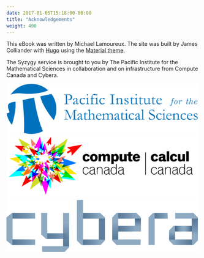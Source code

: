 ```yaml
---
date: 2017-01-05T15:18:00-08:00
title: "Acknowledgements"
weight: 400
---
```


This eBook was written by Michael Lamoureux. The site was built by James Colliander with [Hugo](https://www.gohugo.io/) using the [Material theme](http://github.com/digitalcraftsman/hugo-material-docs).

The Syzygy service is brought to you by The Pacific Institute for the Mathematical Sciences in collaboration and on infrastructure from Compute Canada and Cybera.



<img src="/img/logos/pims-horiz.png" alt="PIMS logo" width=500 height="">
<img src="/img/logos/biligual-cc-web-logo-flat-white.png" alt="Compute Canada logo" width=500 height="">
<img src="/img/logos/cybera-png-main.png" alt="Cybera logo" width=500 height="">
